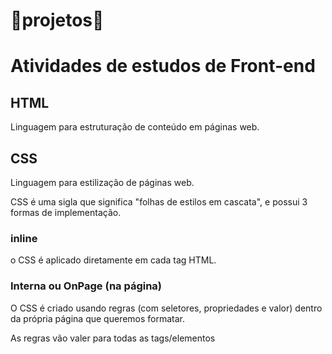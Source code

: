 # 🚀projetos🚀
# Atividades de estudos de Front-end

## HTML

Linguagem para estruturação de conteúdo em páginas web.

## CSS 

Linguagem para estilização de páginas web.

CSS é uma sigla que significa "folhas de estilos em cascata", e possui 3 formas de implementação.

### inline 

o CSS é aplicado diretamente em cada tag HTML.

### Interna ou OnPage (na página)

O CSS é criado usando regras (com seletores, propriedades e valor) dentro da própria página que queremos formatar. 

As regras vão valer para todas as tags/elementos
